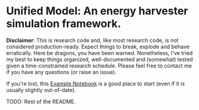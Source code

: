 # Unified Model: An energy harvester simulation framework.

**Disclaimer**: This is research code and, like most research code, is not considered production-ready. Expect things to break, explode and behave erratically. Here be dragons, you have been warned. Nonetheless, I've tried my best to keep things organized, well-documented and (somewhat) tested given a time-constrained research schedule. Please feel free to contact me if you have any questions (or raise an issue).

If you're lost, this [Example Notebook](https://github.com/mnicstruwig/unified_model/blob/master/experiments/2020-03-06-Example-Notebook.ipynb) is a good place to start (even if it is usually slightly out-of-date).

TODO: Rest of the README.
